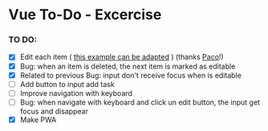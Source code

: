 # Vue To-Do - Excercise

### TO DO:

- [x] Edit each item ( [this example can be adapted](https://jsfiddle.net/mnahara/ypmmkapn/) ) (thanks [Paco](https://github.com/pacosegovia)!)
- [x] Bug: when an item is deleted, the next item is marked as editable
- [x] Related to previous Bug: input don't receive focus when is editable
- [ ] Add button to input add task
- [ ] Improve navigation with keyboard
- [ ] Bug: when navigate with keyboard and click un edit button, the input get focus and disappear
- [x] Make PWA